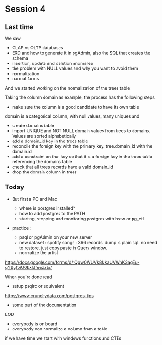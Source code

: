 # Session 4

## Last time

We saw

- OLAP vs OLTP databases
- ERD and how to generate it in pgAdmin, also the SQL that creates the schema
- insertion, update and deletion anomalies
- the problem with NULL values and why you want to avoid them
- normalization
- normal forms

And we started working on the normalization of the trees table

Taking the column domain as example, the process has the following steps

- make sure the column is a good candidate to have its own table

domain is a categorical column, with null values, many uniques
and

- create domains table
- import UNIQUE and NOT NULL domain values from trees to domains. Values are sorted alphabetically
- add a domain_id key in the trees table
- reconcile the foreign key with the primary key: tree.domain_id with the domain.id
- add a constraint on that key so that it is a foreign key in the trees table referencing the domains table
- check that all trees records have a valid domain_id
- drop the domain column in trees


## Today


- But first a PC and Mac

    - where is postgres installed?
    - how to add postgres to the PATH
    - starting, stopping and monitoring postgres with brew or pg_ctl



- practice :
    - psql or pgAdmin on your new server
    - new dataset : spotify songs : 366 records. dump is plain sql. no need to restore. just copy paste in Query window.
    - normalize the artist

https://docs.google.com/forms/d/1Qgw0WUVk8UkaUVWnK3agEu-qYBgf5iU6BxIJfeeZzts/

When you're done read

- setup psqlrc or equivalent

https://www.crunchydata.com/postgres-tips

- some part of the documentation

EOD
- everybody is on board
- everybody can normalize a column from a table


if we have time we start with windows functions and CTEs

